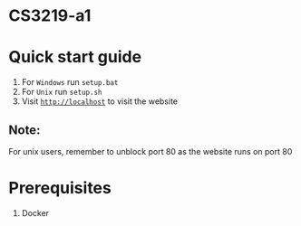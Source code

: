 # CS3219-a1
 
# Quick start guide
1. For `Windows` run `setup.bat`
1. For `Unix` run `setup.sh`
1. Visit [`http://localhost`](http://localhost) to visit the website

## Note:
For unix users, remember to unblock port 80 as the website runs on port 80


# Prerequisites
1. Docker